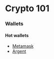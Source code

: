 # Crypto 101



### Wallets

#### Hot wallets

* [Metamask](https://metamask.io)
* [Argent](https://www.argent.xyz)
